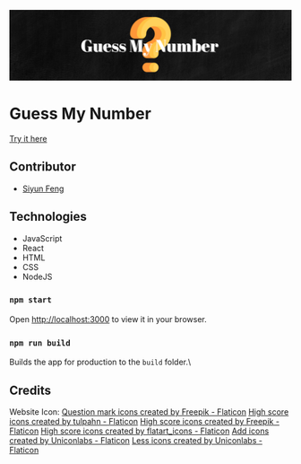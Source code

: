 ![](/src/img/guess-my-number-banner.png)

# Guess My Number

[Try it here](https://guess-siyun-number.onrender.com/)

## Contributor

- [Siyun Feng](https://www.linkedin.com/in/siyunfeng)

## Technologies

- JavaScript
- React
- HTML
- CSS
- NodeJS

### `npm start`

Open [http://localhost:3000](http://localhost:3000) to view it in your browser.

### `npm run build`

Builds the app for production to the `build` folder.\

## Credits

Website Icon:
<a href="https://www.flaticon.com/free-icons/question-mark" title="question mark icons">Question mark icons created by Freepik - Flaticon</a>
<a href="https://www.flaticon.com/free-icons/high-score" title="high score icons">High score icons created by tulpahn - Flaticon</a>
<a href="https://www.flaticon.com/free-icons/high-score" title="high score icons">High score icons created by Freepik - Flaticon</a>
<a href="https://www.flaticon.com/free-icons/high-score" title="high score icons">High score icons created by flatart_icons - Flaticon</a>
<a href="https://www.flaticon.com/free-icons/add" title="add icons">Add icons created by Uniconlabs - Flaticon</a>
<a href="https://www.flaticon.com/free-icons/less" title="less icons">Less icons created by Uniconlabs - Flaticon</a>
